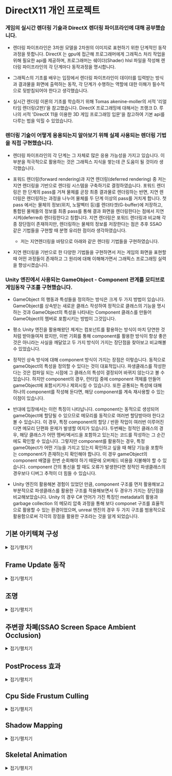 
# DirectX11 개인 프로젝트

<!-- 
- Unity 엔진 등 상용엔진을 통해 진행해왔던 기존의 프로젝트들과는 다르게 게임이 구동하는 방식을 DirectX를 활용해 직접 구현하였습니다. 
-->

### 게임의 실시간 렌더링 기술과 DirectX 렌더링 파이프라인에 대해 공부했습니다.
- 렌더링 파이프라인은 3차원 모델을 2차원의 이미지로 표현하기 위한 단계적인 동작과정을 뜻합니다. DirectX 는 gpu에 접근해 프로그래머에게 그래픽스 처리 작업을 위해 필요한 api를 제공하며, 프로그래머는 쉐이더(Shader) hlsl 파일을 작성해 렌더링 파이프라인의 각 단계마다 동작과정을 명시합니다. 

- 그래픽스의 기초를 배우는 입장에서 렌더링 파이프라인이 데이터를 입력받는 방식과 결과물을 화면에 출력하는 동작, 각 단계가 수행하는 역할에 대한 이해가 필수적으로 뒷받침되어야 한다고 생각했습니다. 

- 실시간 렌더링 이론의 기초를 학습하기 위해 Tomas akenine-moller의 서적 '리얼타임 렌더링(2판)'을 참고했습니다. DirectX 프로그래밍에 대해서는 프랭크 D. 루나의 서적 'DirectX 11을 이용한 3D 게임 프로그래밍 입문'을 참고하여 기본 api를 다루는 법을 익힐 수 있었습니다.


### 렌더링 기술이 어떻게 응용되는지 알아보기 위해 실제 사용되는 렌더링 기법을 직접 구현했습니다.
- 렌더링 파이프라인의 각 단계는 그 자체로 많은 응용 가능성을 가지고 있습니다. 이 부분을 적극적으로 활용하는 것은 그래픽스 지식을 쌓는데 큰 도움이 될 것이라 생각했습니다. 

- 포워드 렌더링(forward rendering)과 지연 렌더링(deferred rendering) 중 저는 지연 렌더링을 기반으로 렌더링 시스템을 구축하기로 결정하였습니다. 포워드 렌더링은 한 단계의 pass를 거쳐 물체를 곧장 최종 결과물로 렌더링하는 반면, 지연 렌더링은 렌더링하는 과정을 나누어 물체를 두 단계 이상의 pass를 거치게 합니다. 첫 pass 에서는 물체의 정보(위치, 노말벡터 등)를 렌더타겟(G-buffer)에 저장하고, 통합된 물체들의 정보를 최종 pass를 통해 결과 화면을 렌더링한다는 점에서 지연시켜(deferred) 렌더링한다고 칭합니다. 지연 렌더링은 포워드 렌더링과 비교해 각종 장단점이 존재하지만, 렌더링하는 물체의 정보를 저장한다는 점은 추후 SSAO 같은 기법들을 구현할 때 분명 유리한 점이라 생각하였습니다. 
  - 저는 지연렌더링을 바탕으로 아래와 같은 렌더링 기법들을 구현하였습니다.
  
- 지연 렌더링을 기반으로 한 다양한 기법들을 구현하면서 저는 게임의 화면을 표현할 때 어떤 과정들이 존재하고 그 원리에 대해 이해해가면서 그래픽스 프로그래밍 실력을 향상시켰습니다.

### Unity 엔진에서 사용되는 GameObject - Component 관계를 모티브로 게임동작 구조를 구현했습니다.
- GameObject 의 행동과 특성들을 정의하는 방식은 크게 두 가지 방법이 있습니다. GameObject를 상속받는 새로운 클래스 작성하여 정적으로 클래스의 기능을 명시하는 것과 GameObject의 특성을 나타내는 Component 클래스를 만들어 GameObject의 멤버로 포함시키는 방법이 그것입니다.

- 평소 Unity 엔진을 활용해왔던 제게는 컴포넌트를 활용하는 방식이 마치 당연한 것처럼 받아들여져 왔지만, 이번 기회를 통해 component를 활용한 방식이 항상 좋은 것은 아니라는 사실을 깨달았고 두 가지 방식이 가지는 장단점을 찾아보고 비교해볼 수 있었습니다.

- 정적인 상속 방식에 대해 component 방식이 가지는 장점은 이렇습니다. 동적으로 gameObject의 특성을 정의할 수 있다는 것이 대표적입니다. 파생클래스를 작성한다는 것은 컴파일 되는 시점에 그 클래스의 특성이 결정되어 바뀌지 않는다고 볼 수 있습니다. 하지만 component의 경우, 런타임 중에 component 객체를 만들어 gameObject에 포함시키거나 제외시킬 수 있습니다. 또한 공통되는 특성에 대해 하나의 component를 작성해 둔다면, 해당 component를 계속 재사용할 수 있는 이점이 있습니다.

- 반대에 입장에서는 이런 특징이 나타납니다. component는 동적으로 생성되어 gameObject에 할당될 수 있으므로 메모리를 동적으로 여러번 할당받아야 한다고 볼 수 있습니다. 이 경우, 특정 component의 할당 / 반환 작업이 여러번 이루어진다면 메모리 단편화 문제가 발생할 여지가 있습니다. 두번째는 정적인 클래스의 경우, 해당 클래스가 어떤 멤버/메서드을 포함하고 있는지는 코드를 작성하는 그 순간에도 확인할 수 있습니다. 그렇지만 component를 활용하는 경우, 특정 gameObject가 어떤 기능을 가지고 있는지 확인하고 싶을 때 해당 기능을 포함하는 component가 존재하는지 확인해야 합니다. 이 경우 gameObject의 component 배열을 한번 순회해야 하기 때문에 오버헤드 비용을 지불해야 할 수 있습니다. component 간의 통신을 할 때도 오류가 발생한다면 정적인 파생클래스의 경우보다 디버그 추적이 더 힘들 수 있습니다.

- Unity 엔진의 활용해본 경험이 있었던 만큼, component 구조를 먼저 활용해보고 부분적으로 파생클래스를 활용한 구조를 적용해보면서 두 경우가 가지는 장단점을 비교해보았습니다. Unity 의 경우 C# 언어가 가진 특징인 metadata의 활용과 garbage collection 의 메모리 압축 과정을 통해 보다 componet 구조를 효율적으로 활용할 수 있는 환경이었으며, unreal 엔진의 경우 두 가지 구조를 범용적으로 활용함으로써 각각의 장점을 활용한 구조라는 것을 알게 되었습니다. 

## 기본 아키텍쳐 구성

<details>
  <summary>접기/펼치기</summary>
  
![EngineArchitecture](https://github.com/wlsvy/2020_DirectX_Project/blob/master/Image/EngineArchitecture.png)

- Engine : 프로그램은  가장 기본이 되는 클래스 입니다. 아래의 두 클래스 객체를 멤버로 가집니다.
  - GameObject 렌더링을 담당하는 Graphics 클래스 
  - GameObject 객체를 포함하는 Scene 클래스

![GameObject](https://github.com/wlsvy/2020_DirectX_Project/blob/master/Image/GameObject.png)

- GameObject : 게임 내 세계에서 생성되어 행동하는 기본 클래스입니다.
   - Component를 상속받은 클래스를 활용해서 게임 오브젝트의 특성이나 동작을 정의할 수 있도록 구현하였습니다.
   

---
**GameObject 의 행동과 특성들을 정의하는 방식**은 크게 두 가지 방법이 있습니다. 

1. GameObject를 상속받는 새로운 클래스 작성
    - 파생 클래스를 작성해 정적으로 그 특성을 결정할 수 있습니다.
    - Component 의 경우, 특정 gameObject가 해당하는 컴포넌트를 가지고 있는지 런타임에 확인해야 하는 과정이 있을 수 있습니다.
      - 반면에 정적으로 멤버와 메서드가 결정된다면 컴파일 시간에 그 정보를 알 수 있으며 디버그도 보다 편리합니다.
    
2. GameObject의 특성을 나타내는 Component 클래스를 만들어 GameObject 의 멤버로 포함
    - 컴포넌트를 활용하면 공통되는 특성에 대한 코드 재사용률을 높일 수 있습니다.
    - 동적으로 메모리를 할당해서 사용하는 경우, 이에 대한 메모리 관리가 어려워질 수 있습니다.(내부 단편화가 발생할 수 있습니다.)
    - 서로 다른 종류의 컴포넌트간 통신은 까다로우면서 디버그할 때 추적하기가 어려울 수 있습니다.
    - 특정 컴포넌트를 확인할 때, gameObject의 컴포넌트들을 순회하는 경우, 추가 비용이 발생합니다.


 * 프로젝트의 규모가 크지 않은 점, component 구조가 코드 재사용성을 높일 수 있는 점, 과거 unity 엔진을 사용해서 component 시스템에 익숙한 점을 고려해 component system를 활용하기로 결정하였습니다.

---

![Scene Diagram](https://github.com/wlsvy/2020_DirectX_Project/blob/master/Image/Scene.png)

---

* 3D 그래픽스 이론 상, 렌더링 모델의 좌표 변환(Coordinate Transform)을 연산할 때, **부모 좌표계를 기반으로 자식의 좌표를 연산**하는 것이 일반적입니다.

* gameObject 객체의 위치정보를 저장하는 transform 구조를 설계할 때, Scene 클래스 안에 root 에 해당하는 Transform 을 가지게 하고 root의 자식으로 gameObject의 transform을 붙여나가는 tree 방식으로 구성하였습니다.

---


#### Reference
- [wiki Entity Component System](https://en.wikipedia.org/wiki/Entity_component_system)
- [Game Programming Pattern](http://gameprogrammingpatterns.com/component.html)


</details>

## Frame Update 동작


<details>
  <summary>접기/펼치기</summary>

![UpdatePrev](https://github.com/wlsvy/2020_DirectX_Project/blob/master/Image/UpdatePrev.png)

* 초기 Engine의 업데이트 방식을 구상할 때, gameObject가 포함하는 Component들을 순환하는 방식으로는 위의 다이어그램처럼 Engine의 Update() 호출이 전파되면서 모든 Component를 Update시키는 방식을 활용했습니다. 위 방식은 몇 가지 문제점이 있었습니다.
  - 모든 Component 가 프레임마다 Update 되어야 할 필요는 없습니다. 더 나아가 Component 파생 타입에 따라 다른 특징을 가지기 때문에 활용방식에도 차이가 있어야 했습니다. 
  - Component의 Update 순서가 GameObject 의 Update 순서에 의존합니다. 오브젝트 렌더링, 애니메이션 연산, 그 외 특정 컴포넌트 Update 등 다양한 기능이 체계없이 동작할 때 의도치 않은 결과를 발생시킬 수 있었습니다.


![HeapMemory](https://github.com/wlsvy/2020_DirectX_Project/blob/master/Image/HeapMemory.png)
![UpdateAfter](https://github.com/wlsvy/2020_DirectX_Project/blob/master/Image/UpdateAfter.png)

* 이전의 문제를 해결하고자 Pool 클래스에 Component들을 종류별로 할당시켰습니다.
  - 타입별로 Component가 분류되기 때문에, Engine 에서는 Component를 종류에 따라 적합한 방식으로 다룰 수 있게 되었습니다.
  - 또한 Update 순서에 있어서도 타입별로 호출 순서를 체계화 시킬 수 있었습니다.


</details>

<!--
## DirectX 11 api 활용

<details>
  <summary>접기/펼치기</summary>

처음 DirectX 11 와 렌더링 이론에 대해 공부할 때는 

- ‘DirectX 11을 이용한 3D 게임 프로그래밍 입문’ / 프랭크 D. 루나 
- 'Real Time Rendering’ /   Tomas Akenine-Moller 외
- Jpres 의 [C++ DirectX 11 Tutorial](https://www.youtube.com/watch?v=gQIG77PfLgo&list=PLcacUGyBsOIBlGyQQWzp6D1Xn6ZENx9Y2) 유튜브 튜토리얼

을 참고하였습니다.

- 렌더링 파이프라인 기본 이론
- D3D11Device/SwapChain 을 포함한 각종 DirectX 자원을 초기화/다루는 방법
- Rasterizer/Sampler/Blend/DepthStencil State 등을 통해 렌더링 파이프라인을 활용하는 방법
- Vertex/Indice/Constant Buffer의 의미와 수행하는 역할
- Texture와 FBX 모델을 임포트하는 방법
- Vertex / Pixel shader 활용 방법
- Camera 클래스를 구현해 화면상에 3D model을 띄우는 방법
- 조명(Lightint)을 이용해 모델의 밝기를 표현하는 방법

등을 배울 수 있었습니다.

</details>

-->

## 조명

<details>
  <summary>접기/펼치기</summary>

#### [조명 연산 알고리즘Illumination models](https://en.wikipedia.org/wiki/Shading#Flat_shading) 과 조합해서 사용할 수 있는 밝기값 보간 방식

- `Flat shading` : 개별 삼각형에 대해 밝기값을 계산합니다.
  - 연산이 빠릅니다. 그러나 삼각형이 각진 부분 혹은 코너 부분에 있어서는 음양이 부드럽게 표현되지 않습니다.
  - specular light를 표현하는데 있어 좋지 못합니다. 직접적으로 반사되는 폴리곤은 면 전체가 똑같은 밝기로 빛나며 음영이 부드럽게 이어지지 않는 특징 때문에 자연스러운 연출이 되지 않습니다.
  - 또한 조명이 해당 폴리곤에 적당한 각도로 비추지 않는다면 specular lighting 요소는 아예 표현되지 않을 수도 있습니다.
- `Gouraud shading` : 삼각형의 각 정점에서 조명값을 정하고 계산된 색상을 삼각형 표면 전체로 보간합니다.
  - 정점의 조명값을 보간하는 특징 탓에 밝기가 부정확할 수 있습니다. (특히 specular lighting)
  - T 형태로 인접한 폴리곤의 경우 시각적으로 부자연스럽게 보일 수 있습니다.
  - 마하 밴드mach band 현상이 나타날 수 있습니다.
    - 두 개의 면이 만나는 경계선 부근에서 어두운 면은 더 어두워지고, 밝은 면은 더 밝게 보이는 일종의 착시 현상. 인간의 시각인식 체계 특징상 윤곽선을 추적하려는 경향에 의해 나타납니다.
- `Phong shading` : 각 정점에 저장된 법선을 이용하여 삼각형에 해당되는 각 픽셀의 법선 벡터를 보간합니다. 그 후 픽셀에 대해서 보간된 법선 벡터값을 활용해 밝기를 연산합니다.
  - 픽셀별 조명처리는 고러드gouraud 셰이딩 방식과 플랫flat 셰이딩 방식과 비교해서 연산이 복잡하고 비용이 많이 발생합니다.
  - 정반사광specular lighting을 가장 정확하게 표현할 수 있습니다.

#### 난반사Diffuse 관련
- 거친 표면의 성질 표현, 물리적 실제감 표현, 빛과 물체 표면과의 상호관계와 연관되어 있습니다.
- 광자가 난반사가 일어나는 표면에 도착하면 순간적으로 그 표면에 흡수됩니다.(주로 거친rough 표면에서 발생합니다) 광원으로부터 나온 광자의 색상과 물질의 색상에 따라서 광자가 완전히 흡수될 수도 있고, 임의의 방향으로 반사될 수도 있습니다. 난반사 성분은 시야 독립적입니다.(view - independent)

- [Lambert 법칙](https://en.wikipedia.org/wiki/Lambertian_reflectance) : 난반사만 일어날 수 있는 (완전히 거친) 표면에 반사된 빛을 계산하는 방법입니다.

#### 정반사specular 관련
- 하이라이트 생성함으로써 표면이 반짝거리도록 보이게 하고 굴곡을 보여주며 광원의 방향과 위치를 알게 해줍니다.
- 물리적 의미 : 광택 있는 표면에서 입사되는 광자가 반사 방향으로 튕겨져 나가는 원리입니다.

- [phong reflection](https://en.wikipedia.org/wiki/Phong_reflection_model) : 조명의 반사 벡터와 시야 벡터를 내적한 성분을 활용해 정반사 성분을 구합니다.
- [blinn - phong reflection](https://en.wikipedia.org/wiki/Blinn%E2%80%93Phong_reflection_model) : halfway vector(조명 방향 벡터와 시야 방향 벡터의 중간값 벡터)를 활용해 정반사 성분을 구합니다.

![](https://upload.wikimedia.org/wikipedia/commons/thumb/e/e9/Blinn_phong_comparison.png/600px-Blinn_phong_comparison.png)
- phong 방식이 정반사광을 원형으로 나타낸다면, blinn phong 방식은 보다 타원형으로 나타냅니다. 강이나 바다에 반사되는 햇빛이 완벽한 원형의 모습을 유지하기보다는 수직방향으로 좀더 늘어져 보이는 것을 떠올리시면 됩니다.
- 조명이 굉장히 멀리 있는 경우(ex : Directional Light) 이면서 정사영orthographic/isometric 카메라를 활용하고 있을 때, halfway vector는 고정된 값으로 연산할 수 있기 때문에 phong 방식 보다 blinn-phong 방식이 더 빠를 수 있습니다.

</details>

## 주변광 차폐(SSAO Screen Space Ambient Occlusion)

<details>
  <summary>접기/펼치기</summary>
  
  
- `주변광 차폐(ambient occlusion)` 방식은 물체 표면의 특정한 부분이 노출되어 있다면 밝게, 둘러싸여져 있다면 그 부분은 주변광을 덜 받는 것으로 가정하고 보다 어둡게 표현하는 기법입니다.
  - 주름 혹은 방 가장자리의 모서리 부분을 예시로 생각하시면 됩니다.
  - SSAO는 screen space내의 정보를 활용해 정확하지는 않지만 보다 가벼운 연산으로 주변광 차폐값의 근사치를 구하는 방법입니다.

![](http://farm5.static.flickr.com/4026/4639752338_7a574740e9.jpg)

- 지연 렌더링 deferred rendering 환경에서는 쉽게 구현할 수 있습니다. screen space에 픽셀에는 렌더링 된 물체들의 위치/노말 벡터 정보가 저장되어 있다고 가정하겠습니다.
- `이웃한 픽셀의 위치 벡터 - 현재 연산하는 픽셀의 위치 벡터` 와 `현재 연산하는 픽셀의 노말 벡터`를 내적한 성분을 활용하면 됩니다. 내적값을 통해 두 벡터 사이의 각도를 알 수 있으며 해당값은 인접한 픽셀에 렌더링된 물체가 현재 픽셀을 얼마나 둘러싸는지(깊이 depth 차이가 얼마인지) 나타냅니다.

![](http://farm5.static.flickr.com/4054/4639143389_42b13c5ef6.jpg)
![](http://farm5.static.flickr.com/4030/4639143415_444cde1085.jpg)
- 벡터를 이용한 연산은 꽤 그럴듯한 결과를 보여줍니다. 하지만 이외에도 depth 버퍼를 활용하여 깊이값을 비교하는 방식을 떠올릴 수 있습니다.
  - 구현이 간편하고 더 빠른 연산이 가능해보이지만 문제점이 있는데 스스로를 가리는 현상self occlusion 과 모서리 주변 부분이 밝아지는 헤일로halo 현상이 나타난다는 것입니다.
  
- SSAO 방식은 빠르고 화면에 동적으로 움직이는 객체가 많을 때 효과적일 수 있습니다. 지연렌더링을 기반으로 하고 있다면 구현하기도 쉽습니다. 하지만 SSAO가 가지고 있는 단점도 역시 잘 고려해야 할 것이며 적절한 상황에 맞게 기법을 적용해야 할 것입니다.
  - 숨겨진 기하geometry 물체들, 특히 절두체 바깥의 물체들은 연산 과정에서 제외합니다.
  - 샘플링sampling(여기서는 몇 개의 인접한 픽셀과 비교하는지) 에 따라 성능 차이가 발생합니다.
  - 결과가 지저분할 수(noisy) 있습니다. 가우시안 블러와 같은 추가적인 작업이 필요할 수 있습니다.

#### Reference
- [Game Dev](https://www.gamedev.net/tutorials/programming/graphics/a-simple-and-practical-approach-to-ssao-r2753/)

</details>

## PostProcess 효과

<details>
  <summary>접기/펼치기</summary>
  
- 3D 렌더링에서 `후처리 효과(Post Processing)` 은 렌더링 결과물을 곧바로 화면에 출력하기 전 일종의 필터 역할을 하는 효과들을 적용하는 방식일 일컫습니다.

### Bloom

- `블룸(bloom)` 효과는 화면의 밝은 영역의 경계에서 빛이 발산되는 것 같은 효과를 주는 기법입니다.
  - 블룸 이펙트는 기존 이미지를 블러blurr 처리하여 구현할 수 있습니다. 블룸bloom 이펙트를 구현하기 이전에는 블러 처리가 먼저 이루어져야 합니다.
  
![bilinear downsampling](https://catlikecoding.com/unity/tutorials/advanced-rendering/bloom/blurring/bilinear-downsampling.png)

- 블러 효과를 적용할 때 다수의 픽셀들의 평균 색상값을 구하려 할 경우, 연산하는 픽셀의 수가 많다면 연산 비용이 증가합니다. 이를 피하기 위해 우선 다운 샘플링downsampling 을 활용하는 방법이 있습니다.
  - 이때 박스 샘플링(box sampling) 방식을 이용할 수 있습니다.

![](https://catlikecoding.com/unity/tutorials/advanced-rendering/bloom/creating-bloom/additive-blurring.png)

- 여러 단계의 다운 샘플링을 거친 이미지를 기존의 화면에 적용시켜야 할 것입니다. 단순히 다수의 다운 샘플링을 거친 이미지 하나 만을 적용한다면 예상보다 균등하게 흐릿해져 제대로 된 빛 발산 효과가 나타나지 않을 것입니다. 다운 샘플링을 거친 중간 단계의 이미지들 까지 중첩시켜서 적용해야 합니다. 

- 블러 이미지를 결과물에 적용할 때는 `Additive blending`을 적용해야 합니다. 블렌딩 방식이 혹시나 기존의 색상을 대체하는 방식이라면 역시 결과물의 빛 발산 효과가 제대로 나타나지 않을 것입니다.


#### Reference
- [wiki](https://en.wikipedia.org/wiki/Video_post-processing)
- [bloom](https://catlikecoding.com/unity/tutorials/advanced-rendering/bloom/)

</details>

## Cpu Side Frustum Culling

<details>
  <summary>접기/펼치기</summary>
  
</details>

## Shadow Mapping

<details>
  <summary>접기/펼치기</summary>
  
</details>

## Skeletal Animation

<details>
  <summary>접기/펼치기</summary>
  
</details>
